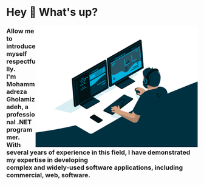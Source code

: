 <br clear="both">

<h1 align="left">Hey 👋 What's up?</h1>
<img align="right" height="320" src="https://raw.githubusercontent.com/MohammadRezaGholamizadeh/MohammadRezaGholamizadeh/main/Gifs/giphy.gif"  />

###

<h3 align="left">Allow me to introduce myself respectfully.<br>I'm Mohammadreza Gholamizadeh, a professional .NET programmer. <br>With several years of experience in this field, I have demonstrated my expertise in developing<br> complex and widely-used software applications, including commercial, web, software.</h3>

###

<h3 align="left"></h3>

###

<h3 align="left"></h3>

###

<h3 align="left"></h3>

###
